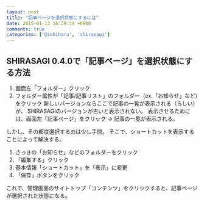 ```yaml
---
layout: post
title: "記事ページを選択状態にするには"
date: 2015-01-13 16:39:34 +0900
comments: true
categories: ['@ishihara', 'shirasagi']
---
```



## SHIRASAGI 0.4.0で「記事ページ」を選択状態にする方法

1. 画面左「フォルダー」クリック
2. フォルダー属性が「記事/記事リスト」のフォルダー（ex.「お知らせ」など）をクリック
新しいバージョンならここで記事の一覧が表示される（らしい）が、
SHIRASAGIのバージョンが古いと表示されない。
表示させるためには、画面左「記事ページ」をクリック → 記事の一覧が表示される。

しかし、その都度選択するのは少し手間。
そこで、ショートカットを表示することによって解決する。

1. さっきの「お知らせ」などのフォルダーをクリック
2. 「編集する」クリック
3. 基本情報「ショートカット」を「表示」に変更
4. 「保存」ボタンをクリック

これで、管理画面のサイトトップ「コンテンツ」をクリックすると、記事ページが選択された状態になる。